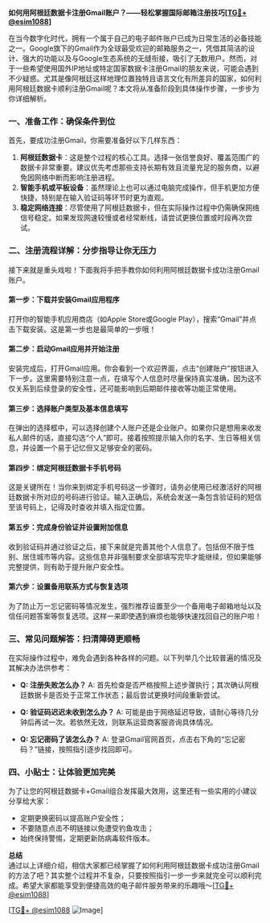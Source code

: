 **如何用阿根廷数据卡注册Gmail账户？——轻松掌握国际邮箱注册技巧[[TG💪+ @esim1088](https://t.me/s/esim1088)]**

在当今数字化时代，拥有一个属于自己的电子邮件账户已成为日常生活的必备技能之一。Google旗下的Gmail作为全球最受欢迎的邮箱服务之一，凭借其简洁的设计、强大的功能以及与Google生态系统的无缝衔接，吸引了无数用户。然而，对于一些希望使用国外IP地址或特定国家数据卡注册Gmail的朋友来说，可能会遇到不少疑惑。尤其是像阿根廷这样地理位置独特且语言文化有所差异的国家，如何利用阿根廷数据卡顺利注册Gmail呢？本文将从准备阶段到具体操作步骤，一步步为你详细解析。

### 一、准备工作：确保条件到位

首先，要成功注册Gmail，你需要准备好以下几样东西：

1. **阿根廷数据卡**：这是整个过程的核心工具。选择一张信誉良好、覆盖范围广的数据卡非常重要。建议优先考虑那些支持长期有效且流量充足的服务商，以避免因网络中断而影响注册进程。
2. **智能手机或平板设备**：虽然理论上也可以通过电脑完成操作，但手机更加方便快捷，特别是在输入验证码等环节时更为直观。
3. **稳定网络连接**：尽管使用了阿根廷数据卡，但在实际操作过程中仍需确保网络信号稳定。如果发现网速较慢或者经常断线，请尝试更换位置或时段再次尝试。

### 二、注册流程详解：分步指导让你无压力

接下来就是重头戏啦！下面我将手把手教你如何利用阿根廷数据卡成功注册Gmail账户。

#### 第一步：下载并安装Gmail应用程序

打开你的智能手机应用商店（如Apple Store或Google Play），搜索“Gmail”并点击下载安装。这是第一步也是最简单的一步哦！

#### 第二步：启动Gmail应用并开始注册

安装完成后，打开Gmail应用。你会看到一个欢迎界面，点击“创建账户”按钮进入下一步。这里需要特别注意一点，在填写个人信息时尽量保持真实准确，因为这不仅关系到后续登录的安全性，还可能影响到后期邮件接收等功能正常使用。

#### 第三步：选择账户类型及基本信息填写

在弹出的选择框中，可以选择创建个人账户还是企业账户。如果你只是想用来收发私人邮件的话，直接勾选“个人”即可。接着按照提示输入你的名字、生日等相关信息，并设置一个易于记忆但又足够安全的密码。

#### 第四步：绑定阿根廷数据卡手机号码

这是关键所在！当你来到绑定手机号码这一步骤时，请务必使用已经激活好的阿根廷数据卡所对应的号码进行验证。输入正确后，系统会发送一条包含验证码的短信至该号码上，记得及时查收并填入指定位置。

#### 第五步：完成身份验证并设置附加信息

收到验证码并通过验证之后，接下来就是完善其他个人信息了。包括但不限于性别、居住城市等内容。这些信息并非强制要求全部填写完毕才能继续，但如果能够完整提供，则有助于提升账户安全性。

#### 第六步：设置备用联系方式与恢复选项

为了防止万一忘记密码等情况发生，强烈推荐设置至少一个备用电子邮箱地址以及信任问题答案等恢复选项。这样一来即使遇到麻烦也能够快速找回自己的账户啦！

### 三、常见问题解答：扫清障碍更顺畅

在实际操作过程中，难免会遇到各种各样的问题。以下列举几个比较普遍的情况及其解决办法供参考：

- **Q: 注册失败怎么办？**
   A: 首先检查是否严格按照上述步骤执行；其次确认阿根廷数据卡是否处于正常工作状态；最后尝试更换时间段重新尝试。
   
- **Q: 验证码迟迟未收到怎么办？**
   A: 可能是由于网络延迟导致，请耐心等待几分钟后再试一次。若依然无效，则联系运营商客服咨询具体情况。

- **Q: 忘记密码了该怎么办？**
   A: 登录Gmail官网首页，点击右下角的“忘记密码？”链接，按照指引逐步找回即可。

### 四、小贴士：让体验更加完美

为了让您的阿根廷数据卡+Gmail组合发挥最大效用，这里还有一些实用的小建议分享给大家：
- 定期更换密码以提高账户安全性；
- 不要随意点击不明链接以免遭受钓鱼攻击；
- 始终保持警惕，定期更新防病毒软件版本。

**总结**  
通过以上详细介绍，相信大家都已经掌握了如何利用阿根廷数据卡成功注册Gmail的方法了吧？其实整个过程并不复杂，只要按照指引一步一步来就完全可以顺利完成。希望大家都能享受到便捷高效的电子邮件服务带来的乐趣哦～[[TG💪+ @esim1088](https://t.me/s/esim1088)]

[[TG💪+ @esim1088](https://t.me/s/esim1088) ![Image](https://i.postimg.cc/4NQfJmqS/Snipaste-2025-05-13-00-14-12.png)]